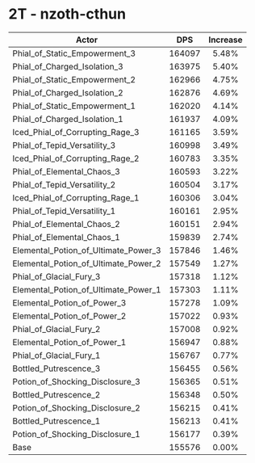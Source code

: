 # 2T - nzoth-cthun
| Actor | DPS | Increase |
|---|:---:|:---:|
|Phial_of_Static_Empowerment_3|164097|5.48%|
|Phial_of_Charged_Isolation_3|163975|5.40%|
|Phial_of_Static_Empowerment_2|162966|4.75%|
|Phial_of_Charged_Isolation_2|162876|4.69%|
|Phial_of_Static_Empowerment_1|162020|4.14%|
|Phial_of_Charged_Isolation_1|161937|4.09%|
|Iced_Phial_of_Corrupting_Rage_3|161165|3.59%|
|Phial_of_Tepid_Versatility_3|160998|3.49%|
|Iced_Phial_of_Corrupting_Rage_2|160783|3.35%|
|Phial_of_Elemental_Chaos_3|160593|3.22%|
|Phial_of_Tepid_Versatility_2|160504|3.17%|
|Iced_Phial_of_Corrupting_Rage_1|160306|3.04%|
|Phial_of_Tepid_Versatility_1|160161|2.95%|
|Phial_of_Elemental_Chaos_2|160151|2.94%|
|Phial_of_Elemental_Chaos_1|159839|2.74%|
|Elemental_Potion_of_Ultimate_Power_3|157846|1.46%|
|Elemental_Potion_of_Ultimate_Power_2|157549|1.27%|
|Phial_of_Glacial_Fury_3|157318|1.12%|
|Elemental_Potion_of_Ultimate_Power_1|157303|1.11%|
|Elemental_Potion_of_Power_3|157278|1.09%|
|Elemental_Potion_of_Power_2|157022|0.93%|
|Phial_of_Glacial_Fury_2|157008|0.92%|
|Elemental_Potion_of_Power_1|156947|0.88%|
|Phial_of_Glacial_Fury_1|156767|0.77%|
|Bottled_Putrescence_3|156455|0.56%|
|Potion_of_Shocking_Disclosure_3|156365|0.51%|
|Bottled_Putrescence_2|156348|0.50%|
|Potion_of_Shocking_Disclosure_2|156215|0.41%|
|Bottled_Putrescence_1|156213|0.41%|
|Potion_of_Shocking_Disclosure_1|156177|0.39%|
|Base|155576|0.00%|
